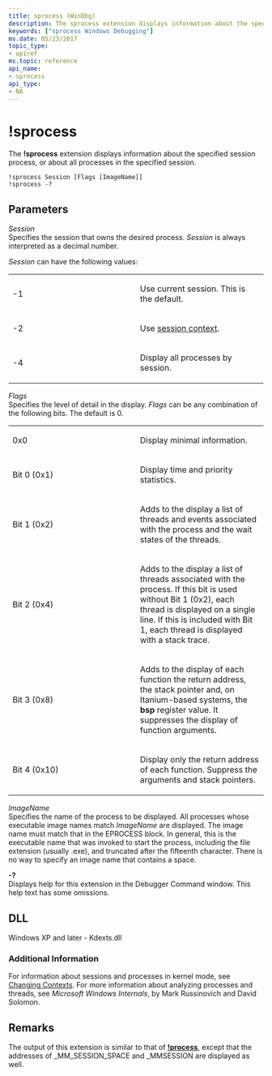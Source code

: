 ```yaml
---
title: sprocess (WinDbg)
description: The sprocess extension displays information about the specified session process, or about all processes in the specified session.
keywords: ["sprocess Windows Debugging"]
ms.date: 05/23/2017
topic_type:
- apiref
ms.topic: reference
api_name:
- sprocess
api_type:
- NA
---
```


# !sprocess


The **!sprocess** extension displays information about the specified session process, or about all processes in the specified session.

```dbgcmd
!sprocess Session [Flags [ImageName]] 
!sprocess -?
```

## <span id="ddk__sprocess_dbg"></span><span id="DDK__SPROCESS_DBG"></span>Parameters


<span id="_______Session______"></span><span id="_______session______"></span><span id="_______SESSION______"></span> *Session*   
Specifies the session that owns the desired process. *Session* is always interpreted as a decimal number.

*Session* can have the following values:

<table>
<colgroup>
<col width="50%" />
<col width="50%" />
</colgroup>
<tbody>
<tr class="odd">
<td align="left"><p>-1</p></td>
<td align="left"><p>Use current session. This is the default.</p></td>
</tr>
<tr class="even">
<td align="left"><p>-2</p></td>
<td align="left"><p>Use <a href="../debugger/changing-contexts.md#session-context" data-raw-source="[session context](../debugger/changing-contexts.md#session-context)">session context</a>.</p></td>
</tr>
<tr class="odd">
<td align="left"><p>-4</p></td>
<td align="left"><p>Display all processes by session.</p></td>
</tr>
</tbody>
</table>

 

<span id="_______Flags______"></span><span id="_______flags______"></span><span id="_______FLAGS______"></span> *Flags*   
Specifies the level of detail in the display. *Flags* can be any combination of the following bits. The default is 0.

<table>
<colgroup>
<col width="50%" />
<col width="50%" />
</colgroup>
<tbody>
<tr class="odd">
<td align="left"><p>0x0</p></td>
<td align="left"><p>Display minimal information.</p></td>
</tr>
<tr class="even">
<td align="left"><p>Bit 0 (0x1)</p></td>
<td align="left"><p>Display time and priority statistics.</p></td>
</tr>
<tr class="odd">
<td align="left"><p>Bit 1 (0x2)</p></td>
<td align="left"><p>Adds to the display a list of threads and events associated with the process and the wait states of the threads.</p></td>
</tr>
<tr class="even">
<td align="left"><p>Bit 2 (0x4)</p></td>
<td align="left"><p>Adds to the display a list of threads associated with the process. If this bit is used without Bit 1 (0x2), each thread is displayed on a single line. If this is included with Bit 1, each thread is displayed with a stack trace.</p></td>
</tr>
<tr class="odd">
<td align="left"><p>Bit 3 (0x8)</p></td>
<td align="left"><p>Adds to the display of each function the return address, the stack pointer and, on Itanium-based systems, the <strong>bsp</strong> register value. It suppresses the display of function arguments.</p></td>
</tr>
<tr class="even">
<td align="left"><p>Bit 4 (0x10)</p></td>
<td align="left"><p>Display only the return address of each function. Suppress the arguments and stack pointers.</p></td>
</tr>
</tbody>
</table>

 

<span id="_______ImageName______"></span><span id="_______imagename______"></span><span id="_______IMAGENAME______"></span> *ImageName*   
Specifies the name of the process to be displayed. All processes whose executable image names match *ImageName* are displayed. The image name must match that in the EPROCESS block. In general, this is the executable name that was invoked to start the process, including the file extension (usually .exe), and truncated after the fifteenth character. There is no way to specify an image name that contains a space.

<span id="_______-_______"></span> **-?**   
Displays help for this extension in the Debugger Command window. This help text has some omissions.

## DLL

Windows XP and later - Kdexts.dll

 

### Additional Information

For information about sessions and processes in kernel mode, see [Changing Contexts](../debugger/changing-contexts.md). For more information about analyzing processes and threads, see *Microsoft Windows Internals*, by Mark Russinovich and David Solomon. 

## Remarks

The output of this extension is similar to that of [**!process**](-process.md), except that the addresses of \_MM\_SESSION\_SPACE and \_MMSESSION are displayed as well.

 

 





